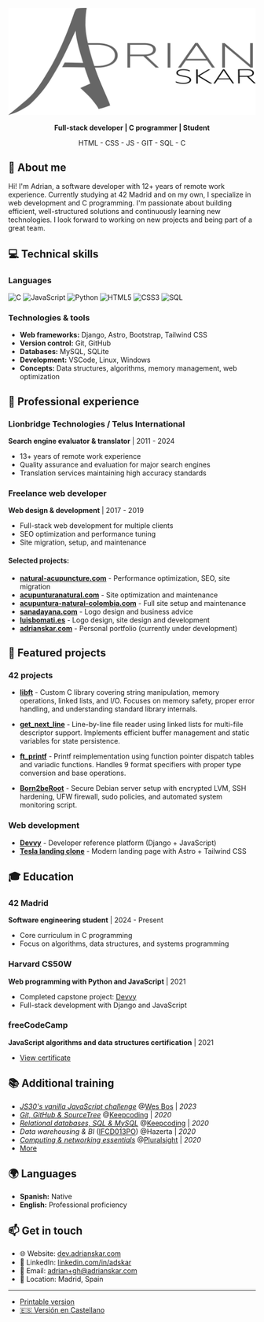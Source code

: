 ![Adrian Skar](images/adskar-black.svg)

<p style="text-align: center;"><strong>Full-stack developer | C programmer | Student</strong></p>

<p style="text-align: center;">HTML - CSS - JS - GIT - SQL - C</p>

## 👋 About me

Hi! I'm Adrian, a software developer with 12+ years of remote work experience. Currently studying at 42 Madrid and on my own, I specialize in web development and C programming. I'm passionate about building efficient, well-structured solutions and continuously learning new technologies. I look forward to working on new projects and being part of a great team.

## 💻 Technical skills

### Languages
![C](https://img.shields.io/badge/C-00599C?style=flat&logo=c&logoColor=white)
![JavaScript](https://img.shields.io/badge/JavaScript-F7DF1E?style=flat&logo=javascript&logoColor=black)
![Python](https://img.shields.io/badge/Python-3776AB?style=flat&logo=python&logoColor=white)
![HTML5](https://img.shields.io/badge/HTML5-E34F26?style=flat&logo=html5&logoColor=white)
![CSS3](https://img.shields.io/badge/CSS3-1572B6?style=flat&logo=css3&logoColor=white)
![SQL](https://img.shields.io/badge/SQL-4479A1?style=flat&logo=mysql&logoColor=white)

### Technologies & tools
- **Web frameworks:** Django, Astro, Bootstrap, Tailwind CSS
- **Version control:** Git, GitHub
- **Databases:** MySQL, SQLite
- **Development:** VSCode, Linux, Windows
- **Concepts:** Data structures, algorithms, memory management, web optimization

## 💼 Professional experience

### Lionbridge Technologies / Telus International
**Search engine evaluator & translator** | 2011 - 2024
- 13+ years of remote work experience
- Quality assurance and evaluation for major search engines
- Translation services maintaining high accuracy standards

### Freelance web developer
**Web design & development** | 2017 - 2019
- Full-stack web development for multiple clients
- SEO optimization and performance tuning
- Site migration, setup, and maintenance

#### Selected projects:
- **[natural-acupuncture.com](https://natural-acupuncture.com/)** - Performance optimization, SEO, site migration
- **[acupunturanatural.com](https://web.archive.org/web/20190112201615/https://acupunturanatural.com/)** - Site optimization and maintenance
- **[acupuntura-natural-colombia.com](https://acupuntura-natural-colombia.com/)** - Full site setup and maintenance
- **[sanadayana.com](https://web.archive.org/web/20171020115041/https://sanadayana.com/)** - Logo design and business advice
- **[luisbomati.es](http://luisbomati.es/)** - Logo design, site design and development
- **[adrianskar.com](https://dev.adrianskar.com)** - Personal portfolio (currently under development)

## 🚀 Featured projects

### 42 projects
- **[libft](https://github.com/AdrianSkar/42-libft)** - Custom C library covering string manipulation, memory operations, linked lists, and I/O. Focuses on memory safety, proper error handling, and understanding standard library internals.

- **[get_next_line](https://github.com/AdrianSkar/42-get_next_line)** - Line-by-line file reader using linked lists for multi-file descriptor support. Implements efficient buffer management and static variables for state persistence.

- **[ft_printf](https://github.com/AdrianSkar/42-printf)** - Printf reimplementation using function pointer dispatch tables and variadic functions. Handles 9 format specifiers with proper type conversion and base operations.

- **[Born2beRoot](https://github.com/AdrianSkar/42-b2br)** - Secure Debian server setup with encrypted LVM, SSH hardening, UFW firewall, sudo policies, and automated system monitoring script.

### Web development
- **[Devvy](https://github.com/AdrianSkar/CS50W_capstone)** - Developer reference platform (Django + JavaScript)
- **[Tesla landing clone](https://github.com/AdrianSkar/tesla-landing-clone-astro)** - Modern landing page with Astro + Tailwind CSS

## 🎓 Education

### 42 Madrid
**Software engineering student** | 2024 - Present
- Core curriculum in C programming
- Focus on algorithms, data structures, and systems programming

### Harvard CS50W
**Web programming with Python and JavaScript** | 2021
- Completed capstone project: [Devvy](https://github.com/AdrianSkar/CS50W_capstone)
- Full-stack development with Django and JavaScript

### freeCodeCamp
**JavaScript algorithms and data structures certification** | 2021
- [View certificate](https://www.freecodecamp.org/certification/adrianskar/javascript-algorithms-and-data-structures)

## 📚 Additional training

- *[JS30's vanilla JavaScript challenge](https://javascript30.com/)* @[Wes Bos](https://wesbos.com/) | *2023*
- *[Git, GitHub & SourceTree](https://plataforma.keepcoding.io/p/curso-git-github-sourcetree)* @[Keepcoding](https://keepcoding.io/) | *2020*
- *[Relational databases, SQL & MySQL](https://plataforma.keepcoding.io/p/curso-bbdd-sql-mysql)* @[Keepcoding](https://keepcoding.io/) | *2020*
- *Data warehousing & BI* ([IFCD013PO](http://www.madrid.org/sfoc_web/2016/IFCD013PO.pdf)) @Hazerta | *2020*
- *[Computing & networking essentials](https://app.pluralsight.com/paths/skill/fundamentals-of-it-operations-skill)* @[Pluralsight](https://www.pluralsight.com/) | *2020*
- [More](further%20edu.md)

## 🌍 Languages

- **Spanish:** Native
- **English:** Professional proficiency

## 📫 Get in touch

- 🌐 Website: [dev.adrianskar.com](https://dev.adrianskar.com)
- 💼 LinkedIn: [linkedin.com/in/adskar](https://linkedin.com/in/adskar)
- 📧 Email: adrian+gh@adrianskar.com
- 📍 Location: Madrid, Spain

___

- [Printable version](Adrian_cv_print.pdf)
- [🇪🇸 Versión en Castellano](https://github.com/AdrianSkar/cv/tree/es)
